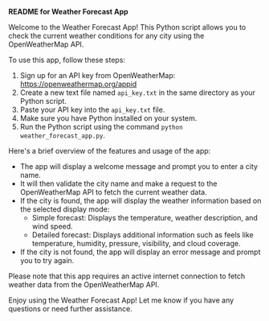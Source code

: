**README for Weather Forecast App**

Welcome to the Weather Forecast App! This Python script allows you to check the current weather conditions for any city using the OpenWeatherMap API.

To use this app, follow these steps:

1. Sign up for an API key from OpenWeatherMap: https://openweathermap.org/appid
2. Create a new text file named `api_key.txt` in the same directory as your Python script.
3. Paste your API key into the `api_key.txt` file.
4. Make sure you have Python installed on your system.
5. Run the Python script using the command `python weather_forecast_app.py`.

Here's a brief overview of the features and usage of the app:

- The app will display a welcome message and prompt you to enter a city name.
- It will then validate the city name and make a request to the OpenWeatherMap API to fetch the current weather data.
- If the city is found, the app will display the weather information based on the selected display mode:
  - Simple forecast: Displays the temperature, weather description, and wind speed.
  - Detailed forecast: Displays additional information such as feels like temperature, humidity, pressure, visibility, and cloud coverage.
- If the city is not found, the app will display an error message and prompt you to try again.

Please note that this app requires an active internet connection to fetch weather data from the OpenWeatherMap API.

Enjoy using the Weather Forecast App! Let me know if you have any questions or need further assistance.
